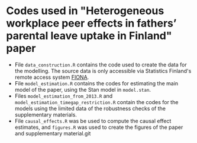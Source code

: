 # Codes used in "Heterogeneous workplace peer effects in fathers’ parental leave uptake in Finland" paper


* File `data_construction.R` contains the code used to create the data for the modelling. The source data is only accessible via Statistics Finland's remote access system [FIONA](https://stat.fi/tup/tutkijapalvelut/fiona-etakayttojarjestelma_en.html).
* File `model_estimation.R` contains the codes for estimating the main model of the paper, using the Stan model in `model.stan`.
* Files `model_estimation_from_2013.R` and `model_estimation_timegap_restriction.R` contain the codes for the models using the limited data of the robustness checks of the supplementary materials.
* File `causal_effects.R` was be used to compute the causal effect estimates, and `figures.R` was used to create the figures of the paper and supplementary material.git 